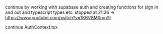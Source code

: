 continue by working with supabase auth and creating functions for sign in and out and typescript types etc.
stopped at 21:26 -> https://www.youtube.com/watch?v=1KBV8M0mpYI

continue AuthContext.tsx

